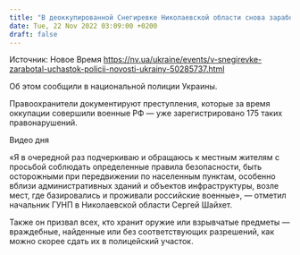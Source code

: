 ```yaml
---
title: "В деоккупированной Снегиревке Николаевской области снова заработал участок полиции"
date: Tue, 22 Nov 2022 03:09:00 +0200
draft: false
---
```

Источник: Новое Время https://nv.ua/ukraine/events/v-snegirevke-zarabotal-uchastok-policii-novosti-ukrainy-50285737.html


Об этом сообщили в национальной полиции Украины.

Правоохранители документируют преступления, которые за время оккупации совершили военные РФ — уже зарегистрировано 175 таких правонарушений.

 Видео дня   

«Я в очередной раз подчеркиваю и обращаюсь к местным жителям с просьбой соблюдать определенные правила безопасности, быть осторожными при передвижении по населенным пунктам, особенно вблизи административных зданий и объектов инфраструктуры, возле мест, где базировались и проживали российские военные», — отметил начальник ГУНП в Николаевской области Сергей Шайхет.

Также он призвал всех, кто хранит оружие или взрывчатые предметы — враждебные, найденные или без соответствующих разрешений, как можно скорее сдать их в полицейский участок.
